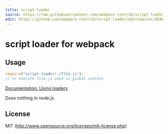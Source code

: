 ```yaml
---
title: script-loader
source: https://raw.githubusercontent.com/webpack-contrib/script-loader/master/README.md
edit: https://github.com/webpack-contrib/script-loader/edit/master/README.md
---
```

# script loader for webpack

## Usage

``` javascript
require("script-loader!./file.js");
// => execute file.js once in global context
```

[Documentation: Using loaders](http://webpack.github.io/docs/using-loaders.html)

Does nothing in node.js.

## License

MIT (http://www.opensource.org/licenses/mit-license.php)
